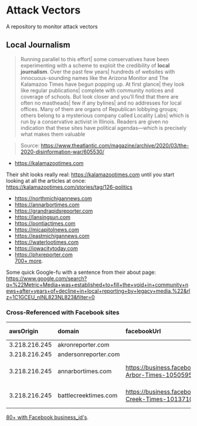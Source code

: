 # Attack Vectors
A repository to monitor attack vectors

## Local Journalism

>Running parallel to this effort| some conservatives have been experimenting with a scheme to exploit the credibility of **local journalism**. Over the past few years| hundreds of websites with innocuous-sounding names like the Arizona Monitor and The Kalamazoo Times have begun popping up. At first glance| they look like regular publications| complete with community notices and coverage of schools. But look closer and you’ll find that there are often no mastheads| few if any bylines| and no addresses for local offices. Many of them are organs of Republican lobbying groups; others belong to a mysterious company called Locality Labs| which is run by a conservative activist in Illinois. Readers are given no indication that these sites have political agendas—which is precisely what makes them valuable

>Source: https://www.theatlantic.com/magazine/archive/2020/03/the-2020-disinformation-war/605530/

- https://kalamazootimes.com

Their shit looks really real: https://kalamazootimes.com until you start looking at all the articles at once: https://kalamazootimes.com/stories/tag/126-politics

- https://northmichigannews.com
- https://annarbortimes.com
- https://grandrapidsreporter.com
- https://lansingsun.com
- https://pontiactimes.com
- https://micapitolnews.com    
- https://eastmichigannews.com    
- https://waterlootimes.com    
- https://iowacitytoday.com    
- https://phxreporter.com    
[700+ more](https://github.com/MassMove/AttackVectors/blob/master/LocalJournals/sites.csv).

Some quick Google-fu with a sentence from their about page:
https://www.google.com/search?q=%22Metric+Media+was+established+to+fill+the+void+in+community+news+after+years+of+decline+in+local+reporting+by+legacy+media.%22&rlz=1C1GCEU_nlNL823NL823&filter=0

### Cross-Referenced with Facebook sites

|awsOrigin|domain|facebookUrl|siteName|likes and followers|
|:-----------|:-----------|:------------|:------------|:------------|
3.218.216.245|akronreporter.com||
3.218.216.245|andersonreporter.com||
3.218.216.245|annarbortimes.com|https://business.facebook.com/Ann-Arbor-Times-105059500884218/| 43 people like this!?|
3.218.216.245|battlecreektimes.com|https://business.facebook.com/Battle-Creek-Times-101371024590467/| 16 people like this!?|

[80+ with Facebook business_id's](https://github.com/MassMove/AttackVectors/blob/master/LocalJournals/sites.csv).